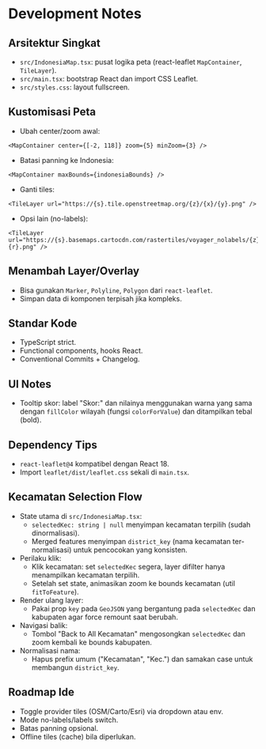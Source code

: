 # Development Notes

## Arsitektur Singkat
- `src/IndonesiaMap.tsx`: pusat logika peta (react-leaflet `MapContainer`, `TileLayer`).
- `src/main.tsx`: bootstrap React dan import CSS Leaflet.
- `src/styles.css`: layout fullscreen.

## Kustomisasi Peta
- Ubah center/zoom awal:

```tsx
<MapContainer center={[-2, 118]} zoom={5} minZoom={3} />
```
- Batasi panning ke Indonesia:

```tsx
<MapContainer maxBounds={indonesiaBounds} />
```
- Ganti tiles:

```tsx
<TileLayer url="https://{s}.tile.openstreetmap.org/{z}/{x}/{y}.png" />
```
- Opsi lain (no-labels):

```tsx
<TileLayer url="https://{s}.basemaps.cartocdn.com/rastertiles/voyager_nolabels/{z}/{x}/{y}{r}.png" />
```

## Menambah Layer/Overlay
- Bisa gunakan `Marker`, `Polyline`, `Polygon` dari `react-leaflet`.
- Simpan data di komponen terpisah jika kompleks.

## Standar Kode
- TypeScript strict.
- Functional components, hooks React.
- Conventional Commits + Changelog.

## UI Notes

- Tooltip skor: label "Skor:" dan nilainya menggunakan warna yang sama dengan `fillColor` wilayah (fungsi `colorForValue`) dan ditampilkan tebal (bold).

## Dependency Tips
- `react-leaflet@4` kompatibel dengan React 18.
- Import `leaflet/dist/leaflet.css` sekali di `main.tsx`.

## Kecamatan Selection Flow

- State utama di `src/IndonesiaMap.tsx`:
  - `selectedKec: string | null` menyimpan kecamatan terpilih (sudah dinormalisasi).
  - Merged features menyimpan `district_key` (nama kecamatan ter-normalisasi) untuk pencocokan yang konsisten.
- Perilaku klik:
  - Klik kecamatan: set `selectedKec` segera, layer difilter hanya menampilkan kecamatan terpilih.
  - Setelah set state, animasikan zoom ke bounds kecamatan (util `fitToFeature`).
- Render ulang layer:
  - Pakai prop `key` pada `GeoJSON` yang bergantung pada `selectedKec` dan kabupaten agar force remount saat berubah.
- Navigasi balik:
  - Tombol "Back to All Kecamatan" mengosongkan `selectedKec` dan zoom kembali ke bounds kabupaten.
- Normalisasi nama:
  - Hapus prefix umum ("Kecamatan", "Kec.") dan samakan case untuk membangun `district_key`.

## Roadmap Ide
- Toggle provider tiles (OSM/Carto/Esri) via dropdown atau env.
- Mode no-labels/labels switch.
- Batas panning opsional.
- Offline tiles (cache) bila diperlukan.

